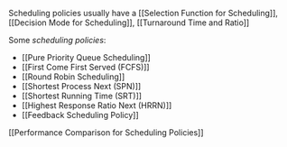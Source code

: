 
Scheduling policies usually have a [[Selection Function for Scheduling]], [[Decision Mode for Scheduling]], [[Turnaround Time and Ratio]]

Some *scheduling policies*:
- [[Pure Priority Queue Scheduling]]
- [[First Come First Served (FCFS)]]
- [[Round Robin Scheduling]]
- [[Shortest Process Next (SPN)]]
- [[Shortest Running Time (SRT)]]
- [[Highest Response Ratio Next (HRRN)]]
- [[Feedback Scheduling Policy]]

[[Performance Comparison for Scheduling Policies]]